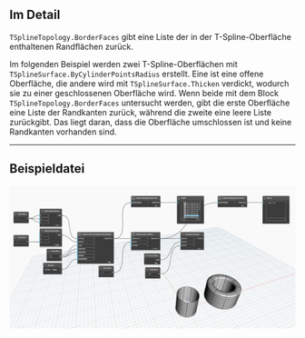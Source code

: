 ## Im Detail
`TSplineTopology.BorderFaces` gibt eine Liste der in der T-Spline-Oberfläche enthaltenen Randflächen zurück.

Im folgenden Beispiel werden zwei T-Spline-Oberflächen mit `TSplineSurface.ByCylinderPointsRadius` erstellt. Eine ist eine offene Oberfläche, die andere wird mit `TSplineSurface.Thicken` verdickt, wodurch sie zu einer geschlossenen Oberfläche wird. Wenn beide mit dem Block `TSplineTopology.BorderFaces` untersucht werden, gibt die erste Oberfläche eine Liste der Randkanten zurück, während die zweite eine leere Liste zurückgibt. Das liegt daran, dass die Oberfläche umschlossen ist und keine Randkanten vorhanden sind.
___
## Beispieldatei

![TSplineTopology.BorderFaces](./Autodesk.DesignScript.Geometry.TSpline.TSplineTopology.BorderFaces_img.jpg)
